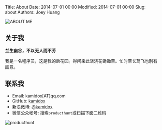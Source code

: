 Title: About
Date: 2014-07-01 00:00
Modified: 2014-07-01 00:00
Slug: about
Authors: Joey Huang

![ABOUT ME](https://raw.githubusercontent.com/kamidox/blogs/master/kamidox_icon_mini.png)

## 关于我

**兰生幽谷，不以无人而不芳**

我是一名程序员，这是我的后花园。得闲来此浇浇花锄锄草。忙时草长茑飞也别有画意。

## 联系我

* Email: kamidox[AT]qq.com
* GitHub: [kamidox](https://github.com/kamidox/)
* 新浪微博: [@kamidox](http://weibo.com/kamidox)
* 微信公众帐号: 搜索`producthunt`或扫描下面二维码

![producthunt](https://raw.githubusercontent.com/kamidox/weixin_producthunt/master/weixin/static/img/qrcode_for_producthunt_weixin.jpg)
